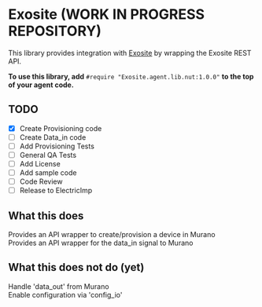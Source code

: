 # Exosite (WORK IN PROGRESS REPOSITORY)
This library provides integration with [Exosite](https://exosite.com/) by wrapping the Exosite REST API.

**To use this library, add** `#require "Exosite.agent.lib.nut:1.0.0"` **to the top of your agent code.**

## TODO
- [x] Create Provisioning code
- [ ] Create Data_in code
- [ ] Add Provisioning Tests
- [ ] General QA Tests
- [ ] Add License
- [ ] Add sample code
- [ ] Code Review
- [ ] Release to ElectricImp

## What this does
Provides an API wrapper to create/provision a device in Murano \
Provides an API wrapper for the data_in signal to Murano

## What this does not do (yet)
Handle 'data_out' from Murano \
Enable configuration via 'config_io'
